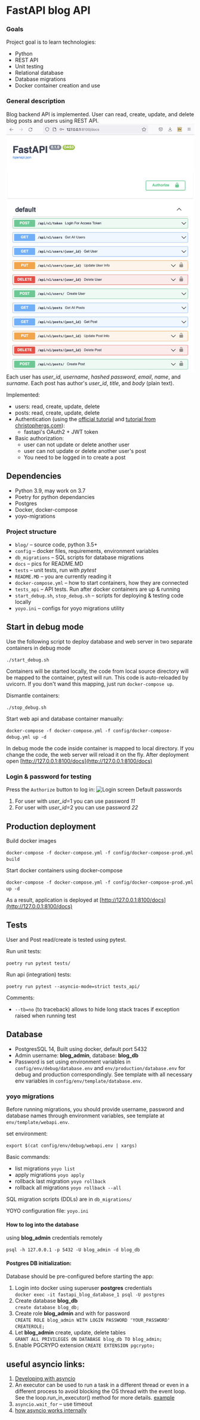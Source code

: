 # FastAPI blog API
### Goals
Project goal is to learn technologies:
* Python
* REST API
* Unit testing
* Relational database
* Database migrations
* Docker container creation and use

### General description
Blog backend API is implemented.
User can read, create, update, and delete blog posts and users using REST API.
![API screenshot](docs/api_screen.png "screenshot of API docs generated by FastAPI")
Each user has *user_id*, *username*, *hashed password*, *email*, *name*, and *surname*. Each post has author's *user_id*, *title*, and *body* (plain text).

Implemented:
* users: read, create, update, delete
* posts: read, create, update, delete
* Authentication (using the [official tutorial](https://fastapi.tiangolo.com/tutorial/security/oauth2-jwt/)
and [tutorial from christophergs.com](https://christophergs.com/tutorials/ultimate-fastapi-tutorial-pt-10-auth-jwt/)):
  * fastapi's OAuth2 + JWT token
* Basic authorization:
  * user can not update or delete another user
  * user can not update or delete another user's post
  * You need to be logged in to create a post

## Dependencies
* Python 3.9, may work on 3.7
* Poetry for python dependancies
* Postgres
* Docker, docker-compose
* yoyo-migrations

### Project structure

* ```blog/``` – source code, python 3.5+ 
* ```config``` – docker files, requirements, environment variables
* ```db_migrations``` – SQL scripts for database migrations
* ```docs``` – pics for README.MD
* ```tests``` – unit tests, run with *pytest*
* ```README.MD``` – you are currently reading it
* ```docker-compose.yml``` – how to start containers, how they are connected
* ```tests_api``` – API tests. Run after docker containers are up & running
* ```start_debug.sh```, ```stop_debug.sh``` – scripts for deploying & testing code locally
* ```yoyo.ini``` – configs for yoyo migrations utility

## Start in debug mode
Use the following script to deploy database and web server in two separate containers in debug mode

```./start_debug.sh```

Containers will be started locally, the code from local source directory will be mapped to the container, pytest will run.
This code is auto-reloaded by uvicorn.
If you don't wand this mapping, just run ```docker-compose up```.

Dismantle containers:

```./stop_debug.sh```

Start web api and database container manually:

```docker-compose -f docker-compose.yml -f config/docker-compose-debug.yml up -d```

In debug mode the code inside container is mapped to local directory.
If you change the code, the web server will reload it on the fly.
After deployment open [http://127.0.0.1:8100/docs](http://127.0.0.1:8100/docs)

### Login & password for testing
Press the ``Authorize`` button to log in:
![Login screen](docs/authentication_screen.png "Press the ``Authorize`` button to log in")
Default passwords
1. For user with *user_id*=1 you can use password *11*
2. For user with *user_id*=2 you can use password *22*


## Production deployment

Build docker images

```docker-compose -f docker-compose.yml -f config/docker-compose-prod.yml build```

Start docker containers using docker-compose

```docker-compose -f docker-compose.yml -f config/docker-compose-prod.yml up -d```

As a result, application is deployed at [http://127.0.0.1:8100/docs](http://127.0.0.1:8100/docs)

## Tests

User and Post read/create is tested using pytest.

Run unit tests:

```poetry run pytest tests/```

Run api (integration) tests:

```poetry run pytest --asyncio-mode=strict tests_api/```

Comments:
* ```--tb=no```  (to traceback) allows to hide long stack traces if exception raised when running test

## Database

* PostgresSQL 14, Built using docker, default port 5432
* Admin username: **blog_admin**, database: **blog_db** 
* Password is set using environment variables in ```config/env/debug/database.env``` and ```env/production/database.env``` for debug and production correspondingly.
See template with all necessary env variables in ```config/env/template/database.env```. 

### yoyo migrations

Before running migrations, you should provide username, password and database names through environment variables, see template at ```env/template/webapi.env```.

set environment:

```export $(cat config/env/debug/webapi.env | xargs)```

Basic commands:
* list migrations ```yoyo list```
* apply migrations ```yoyo apply```
* rollback last migration ```yoyo rollback```
* rollback all migrations ```yoyo rollback --all```

SQL migration scripts (DDLs) are in ```db_migrations/```

YOYO configuration file: ``yoyo.ini``

#### How to log into the database
using **blog_admin** credentials remotely

``psql -h 127.0.0.1 -p 5432 -U blog_admin -d blog_db``

#### Postgres DB initialization:
Database should be pre-configured before starting the app:
1. Login into docker using superuser **postgres** credentials  
```docker exec -it fastapi_blog_database_1 psql -U postgres```
2. Create database **blog_db**  
```create database blog_db;```<br/>
3. Create role **blog_admin** and with for password  
```CREATE ROLE blog_admin WITH LOGIN PASSWORD 'YOUR_PASSWORD' CREATEROLE;```
4. Let **blog_admin** create, update, delete tables   
```GRANT ALL PRIVILEGES ON DATABASE blog_db TO blog_admin;```
5. Enable PGCRYPO extension
```CREATE EXTENSION pgcrypto;```

## useful asyncio links:
1. [Developing with asyncio](https://docs.python.org/3/library/asyncio-dev.html#developing-with-asyncio)
2. An executor can be used to run a task in a different thread or even in a different process to avoid blocking the OS thread with the event loop. See the loop.run_in_executor() method for more details.
[example](https://docs.python.org/3/library/asyncio-eventloop.html#asyncio.loop.run_in_executor)
3. ```asyncio.wait_for``` – use timeout
4. [how asyncio works internally](https://tenthousandmeters.com/blog/python-behind-the-scenes-12-how-asyncawait-works-in-python/)